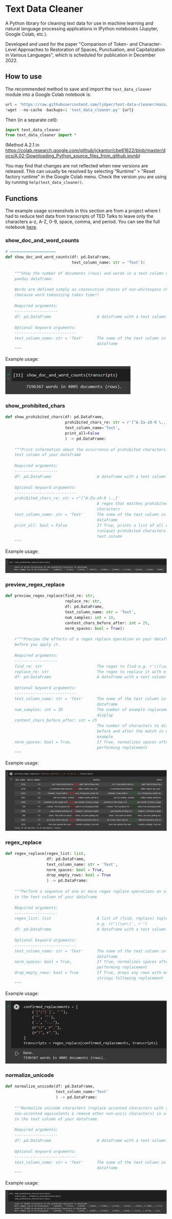 # Text Data Cleaner

A Python library for cleaning text data for use in machine learning and natural language processing applications in IPython notebooks (Jupyter, Google Colab, etc.).

Developed and used for the paper "Comparison of Token- and Character-Level Approaches to Restoration of Spaces, Punctuation, and Capitalization in Various Languages", which is scheduled for publication in December 2022.

## How to use

The recommended method to save and import the `text_data_cleaner` module into a Google Colab notebook is:

```python
url = 'https://raw.githubusercontent.com/ljdyer/text-data-cleaner/main/text_data_cleaner.py'
!wget --no-cache -backups=1 'text_data_cleaner.py' {url}
```

Then (in a separate cell):

```python
import text_data_cleaner
from text_data_cleaner import *
```

(Method A.2.1 in https://colab.research.google.com/github/jckantor/cbe61622/blob/master/docs/A.02-Downloading_Python_source_files_from_github.ipynb)

You may find that changes are not reflected when new versions are released. This can usually be resolved by selecting "Runtime" > "Reset factory runtime" in the Google Colab menu. Check the version you are using by running `help(text_data_cleaner)`.

## Functions

The example usage screenshots in this section are from a project where I had to reduce text data from transcripts of TED Talks to leave only the characters a-z, A-Z, 0-9, space, comma, and period. You can see the full notebook [here](clean_ted_talks.ipynb).

### show_doc_and_word_counts

```python
# ====================
def show_doc_and_word_counts(df: pd.DataFrame,
                             text_column_name: str = 'Text'):

    """Show the number of documents (rows) and words in a text column of a
    pandas dataframe.

    Words are defined simply as consecutive chains of non-whitespace characters
    (because word tokenizing takes time!)

    Required arguments:
    -------------------
    df: pd.DataFrame                    A dataframe with a text column

    Optional keyword arguments:
    ---------------------------
    text_column_name: str = 'Text'      The name of the text column in the
                                        dataframe
    """
```

Example usage: 

<img src="readme-img/show_word_and_doc_counts.PNG"></img>

### show_prohibited_chars

```python
def show_prohibited_chars(df: pd.DataFrame,
                          prohibited_chars_re: str = r'[^A-Za-z0-9 \.,]',
                          text_column_name='Text',
                          print_all=False
                          ) -> pd.DataFrame:

    """Print information about the occurrence of prohibited characters in the
    text column of your dataframe

    Required arguments:
    -------------------
    df: pd.DataFrame                    A dataframe with a text column

    Optional keyword arguments:
    ---------------------------
    prohibited_chars_re: str = r'[^A-Za-z0-9 \.,]'
                                        A regex that matches prohibited
                                        characters
    text_column_name: str = 'Text'      The name of the text column in the
                                        dataframe
    print_all: bool = False             If True, prints a list of all of the
                                        (unique) prohibited characters in the
                                        text column
    """
```

Example usage: 

<img src="readme-img/show_prohibited_chars.PNG"></img>

### preview_regex_replace

```python
def preview_regex_replace(find_re: str,
                          replace_re: str,
                          df: pd.DataFrame,
                          text_column_name: str = 'Text',
                          num_samples: int = 10,
                          context_chars_before_after: int = 25,
                          norm_spaces: bool = True):

    r"""Preview the effects of a regex replace operation on your dataframe
    before you apply it.

    Required arguments:
    -------------------
    find_re: str                        The regex to find e.g. r'\((\w)\)'
    replace_re: str                     The regex to replace it with e.g. r'\1'
    df: pd.DataFrame                    A dataframe with a text column

    Optional keyword arguments:
    ---------------------------
    text_column_name: str = 'Text'      The name of the text column in the
                                        dataframe
    num_samples: int = 10               The number of example replacements to
                                        display
    context_chars_before_after: int = 25
                                        The number of characters to display
                                        before and after the match in each
                                        example
    norm_spaces: bool = True,           If True, normalizes spaces after
                                        performing replacement
    """
```

Example usage:

<img src="readme-img/preview_regex_replace.PNG"></img>

### regex_replace

```python
def regex_replace(regex_list: list,
                  df: pd.DataFrame,
                  text_column_name: str = 'Text',
                  norm_spaces: bool = True,
                  drop_empty_rows: bool = True
                  ) -> pd.DataFrame:

    """Perform a sequence of one or more regex replace operations on all cells
    in the text column of your dataframe

    Required arguments:
    -------------------
    regex_list: list                    A list of (find, replace) tuples
                                        e.g. (r'\(\w+\)', r'')
    df: pd.DataFrame                    A dataframe with a text column

    Optional keyword arguments:
    ---------------------------
    text_column_name: str = 'Text'      The name of the text column in the
                                        dataframe
    norm_spaces: bool = True,           If True, normalizes spaces after
                                        performing replacement
    drop_empty_rows: bool = True        If True, drops any rows with empty
                                        strings following replacement
    """
```

Example usage:

<img src="readme-img/regex_replace.PNG"></img>

### normalize_unicode

```python
def normalize_unicode(df: pd.DataFrame,
                      text_column_name='Text'
                      ) -> pd.DataFrame:

    """Normalize unicode characters (replace accented characters with their
    non-accented equivalents & remove other non-ascii characters) in all cells
    in the text column of your dataframe.

    Required arguments:
    -------------------
    df: pd.DataFrame                    A dataframe with a text column

    Optional keyword arguments:
    ---------------------------
    text_column_name: str = 'Text'      The name of the text column in the
                                        dataframe
    """
```

Example usage:

<img src="readme-img/normalize_unicode.PNG"></img>
